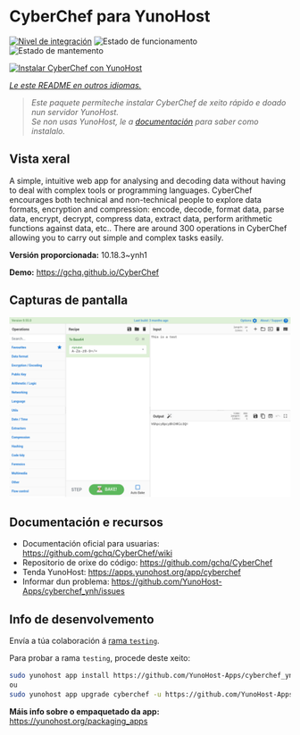<!--
NOTA: Este README foi creado automáticamente por <https://github.com/YunoHost/apps/tree/master/tools/readme_generator>
NON debe editarse manualmente.
-->

# CyberChef para YunoHost

[![Nivel de integración](https://dash.yunohost.org/integration/cyberchef.svg)](https://dash.yunohost.org/appci/app/cyberchef) ![Estado de funcionamento](https://ci-apps.yunohost.org/ci/badges/cyberchef.status.svg) ![Estado de mantemento](https://ci-apps.yunohost.org/ci/badges/cyberchef.maintain.svg)

[![Instalar CyberChef con YunoHost](https://install-app.yunohost.org/install-with-yunohost.svg)](https://install-app.yunohost.org/?app=cyberchef)

*[Le este README en outros idiomas.](./ALL_README.md)*

> *Este paquete permíteche instalar CyberChef de xeito rápido e doado nun servidor YunoHost.*  
> *Se non usas YunoHost, le a [documentación](https://yunohost.org/install) para saber como instalalo.*

## Vista xeral

A simple, intuitive web app for analysing and decoding data without having to deal with complex tools or programming languages. CyberChef encourages both technical and non-technical people to explore data formats, encryption and compression: encode, decode, format data, parse data, encrypt, decrypt, compress data, extract data, perform arithmetic functions against data, etc.. There are around 300 operations in CyberChef allowing you to carry out simple and complex tasks easily.


**Versión proporcionada:** 10.18.3~ynh1

**Demo:** <https://gchq.github.io/CyberChef>

## Capturas de pantalla

![Captura de pantalla de CyberChef](./doc/screenshots/cyberchef_ynh.png)

## Documentación e recursos

- Documentación oficial para usuarias: <https://github.com/gchq/CyberChef/wiki>
- Repositorio de orixe do código: <https://github.com/gchq/CyberChef>
- Tenda YunoHost: <https://apps.yunohost.org/app/cyberchef>
- Informar dun problema: <https://github.com/YunoHost-Apps/cyberchef_ynh/issues>

## Info de desenvolvemento

Envía a túa colaboración á [rama `testing`](https://github.com/YunoHost-Apps/cyberchef_ynh/tree/testing).

Para probar a rama `testing`, procede deste xeito:

```bash
sudo yunohost app install https://github.com/YunoHost-Apps/cyberchef_ynh/tree/testing --debug
ou
sudo yunohost app upgrade cyberchef -u https://github.com/YunoHost-Apps/cyberchef_ynh/tree/testing --debug
```

**Máis info sobre o empaquetado da app:** <https://yunohost.org/packaging_apps>
